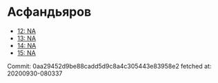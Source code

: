 # Асфандьяров
- [12: NA](12.md)
- [13: NA](13.md)
- [14: NA](14.md)
- [15: NA](15.md)

Commit: 0aa29452d9be88cadd5d9c8a4c305443e83958e2
 fetched at: 20200930-080337
